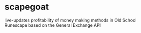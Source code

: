 # scapegoat
live-updates profitability of money making methods in Old School Runescape based on the General Exchange API
